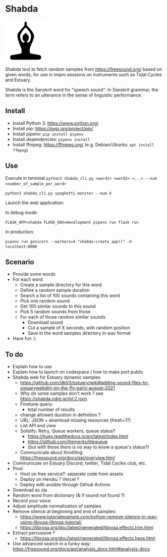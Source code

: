Shabda
======

![Shabda logo](assets/logo.png)


Shabda tool to fetch random samples from https://freesound.org/ based on given words, for use in impro sessions on instruments such as Tidal Cycles and Estuary.

Shabda is the Sanskrit word for "speech sound". In Sanskrit grammar, the term refers to an utterance in the sense of linguistic performance. 

Install
-------

- Install Python 3: https://www.python.org/
- Install pip: https://pypi.org/project/pip/
- Install pipenv: `pip install pipenv`
- Install dependencies: `pipenv install`
- Install ffmpeg: https://ffmpeg.org/ (e.g. Debian/Ubuntu: `apt install ffmpeg`)

Use
---

Execute in terminal `python3 shabda_cli.py <word1> <word2> <...> --num <number_of_sample_per_word>`

```
python3 shabda_cli.py spaghetti monster --num 4
```

Launch the web application:

In debug mode:
```
FLASK_APP=shabda FLASK_ENV=development pipenv run flask run
```
In production:
```
pipenv run gunicorn --workers=4 "shabda:create_app()" -b localhost:8000
```

Scenario
--------

- Provide some words
- For each word
    - Create a sample directory for this word
    - Define a random sample duration
    - Search a list of 100 sounds containing this word
    - Pick one random sound
    - Get 100 similar sounds to this sound
    - Pick 5 random sounds from those
    - For each of those random similar sounds
        - Download sound
        - Cut a sample of X seconds, with random position
        - Save in the word samples directory in wav format
- Have fun :)

To do
-----

- Explain how to use
- Explain how to launch on codespace / how to make port public
- Shabda web for Estuary dynamic samples
  - https://github.com/dktr0/estuary/wiki#adding-sound-files-to-estuarywebdirt-on-the-fly-early-august-2021
  - Why do some samples don't work ? see https://shabda.ndre.gr/lol:2.json
  - Finetune query:
    - total number of results
  - change allowed duration in definition ?
  - URL: JSON + download missing resources (fresh=1?)
  - List API and view
  - Solidify: Retry, Queue workers, queue status?
    - https://huey.readthedocs.io/en/latest/index.html
    - https://github.com/litements/litequeue
    - (but with those there is no way to know a queue's status?)
  - Communicate about throttling: https://freesound.org/docs/api/overview.html
- Communicate on Estuary Discord, twitter, Tidal Cycles club, etc.
- Prod
  - Host on free service?: separate code from assets
  - Deploy on Heroku ? Vercel ?
  - Deploy with ansible through Github Actions
- Download as zip
- Random word from dictionary (& if sound not found ?)
- Record your voice
- Adjust amplitude normalization of samples
- Remove silence at beginning and end of samples:
  - https://www.tutorialexample.com/python-remove-silence-in-wav-using-librosa-librosa-tutorial/
  - https://librosa.org/doc/latest/generated/librosa.effects.trim.html
- Extract percussive ?
  - https://librosa.org/doc/latest/generated/librosa.effects.hpss.html
- Use advanced search in a funky way: https://freesound.org/docs/api/analysis_docs.html#analysis-docs
